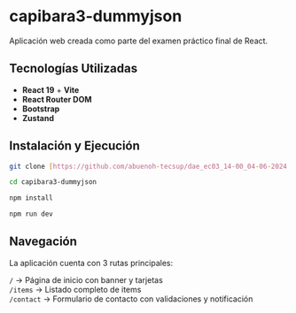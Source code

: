 # capibara3-dummyjson
Aplicación web creada como parte del examen práctico final de React.

## Tecnologías Utilizadas
- **React 19** + **Vite**
- **React Router DOM**
- **Bootstrap**
- **Zustand**

## Instalación y Ejecución
```bash
git clone [https://github.com/abuenoh-tecsup/dae_ec03_14-00_04-06-2024.git](https://github.com/abuenoh-tecsup/capibara3-dummyjson.git)

cd capibara3-dummyjson

npm install

npm run dev
```

## Navegación

La aplicación cuenta con 3 rutas principales:

`/`        -> Página de inicio con banner y tarjetas                         
`/items`   -> Listado completo de items                                      
`/contact` -> Formulario de contacto con validaciones y notificación    
